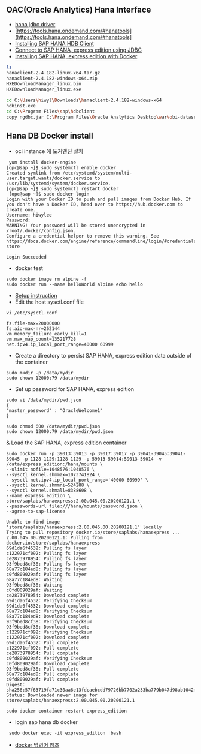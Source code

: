 ## OAC(Oracle Analytics) Hana Interface 

* [hana jdbc driver](https://developers.sap.com/tutorials/hxe-connect-hxe-using-jdbc.html#ce721b2d-a0a6-4f23-972d-4d7301d5fd7a)
* [https://tools.hana.ondemand.com/#hanatools](https://tools.hana.ondemand.com/#hanatools]
* [Installing SAP HANA HDB Client](https://developers.sap.com/tutorials/hxe-ua-install-hdb-client-windows.html)
* [Connect to SAP HANA, express edition using JDBC](https://developers.sap.com/tutorials/hxe-connect-hxe-using-jdbc.html)
* [Installing SAP HANA, express edition with Docker](https://developers.sap.com/tutorials/hxe-ua-install-using-docker.html)
```bash
ls 
hanaclient-2.4.182-linux-x64.tar.gz
hanaclient-2.4.182-windows-x64.zip
HXEDownloadManager_linux.bin
HXEDownloadManager_linux.exe

cd C:\Users\hiwyl\Downloads\hanaclient-2.4.182-windows-x64
hdbinst.exe
cd C:\Program Files\sap\hdbclient
copy ngdbc.jar C:\Program Files\Oracle Analytics Desktop\war\obi-datasrc-server\WEB-INF\lib
```
## Hana DB Docker install
* oci instance 에 도커엔진 설치
```
 yum install docker-engine
[opc@sap ~]$ sudo systemctl enable docker
Created symlink from /etc/systemd/system/multi-user.target.wants/docker.service to /usr/lib/systemd/system/docker.service.
[opc@sap ~]$ sudo systemctl restart docker
 [opc@sap ~]$ sudo docker login
Login with your Docker ID to push and pull images from Docker Hub. If you don't have a Docker ID, head over to https://hub.docker.com to create one.
Username: hiwylee
Password:
WARNING! Your password will be stored unencrypted in /root/.docker/config.json.
Configure a credential helper to remove this warning. See
https://docs.docker.com/engine/reference/commandline/login/#credentials-store

Login Succeeded

```
* docker test
```
sudo docker image rm alpine -f
sudo docker run --name helloWorld alpine echo hello
``` 
* [Setup instruction](https://hub.docker.com/_/sap-hana-express-edition/plans/f2dc436a-d851-4c22-a2ba-9de07db7a9ac?tab=instructions)
* Edit the host sysctl.conf file
```
vi /etc/sysctl.conf

fs.file-max=20000000
fs.aio-max-nr=262144
vm.memory_failure_early_kill=1
vm.max_map_count=135217728
net.ipv4.ip_local_port_range=40000 60999
```
* Create a directory to persist SAP HANA, express edition data outside of the container
```
sudo mkdir -p /data/mydir
sudo chown 12000:79 /data/mydir
```
* Set up password for SAP HANA, express edition
```
sudo vi /data/mydir/pwd.json
{
"master_password" : "OracleWelcome1"
}

sudo chmod 600 /data/mydir/pwd.json
sudo chown 12000:79 /data/mydir/pwd.json
```

& Load the SAP HANA, express edition container
```
sudo docker run -p 39013:39013 -p 39017:39017 -p 39041-39045:39041-39045 -p 1128-1129:1128-1129 -p 59013-59014:59013-59014 -v /data/express_edition:/hana/mounts \
--ulimit nofile=1048576:1048576 \
--sysctl kernel.shmmax=1073741824 \
--sysctl net.ipv4.ip_local_port_range='40000 60999' \
--sysctl kernel.shmmni=524288 \
--sysctl kernel.shmall=8388608 \
--name express_edition \
store/saplabs/hanaexpress:2.00.045.00.20200121.1 \
--passwords-url file:///hana/mounts/password.json \
--agree-to-sap-license

Unable to find image 'store/saplabs/hanaexpress:2.00.045.00.20200121.1' locally
Trying to pull repository docker.io/store/saplabs/hanaexpress ...
2.00.045.00.20200121.1: Pulling from docker.io/store/saplabs/hanaexpress
69d1da6f4532: Pulling fs layer
c122971cf092: Pulling fs layer
ce2873978954: Pulling fs layer
93f9bed8cf38: Pulling fs layer
68a77c184ed8: Pulling fs layer
c0fd809029af: Pulling fs layer
68a77c184ed8: Waiting
93f9bed8cf38: Waiting
c0fd809029af: Waiting
ce2873978954: Download complete
69d1da6f4532: Verifying Checksum
69d1da6f4532: Download complete
68a77c184ed8: Verifying Checksum
68a77c184ed8: Download complete
93f9bed8cf38: Verifying Checksum
93f9bed8cf38: Download complete
c122971cf092: Verifying Checksum
c122971cf092: Download complete
69d1da6f4532: Pull complete
c122971cf092: Pull complete
ce2873978954: Pull complete
c0fd809029af: Verifying Checksum
c0fd809029af: Download complete
93f9bed8cf38: Pull complete
68a77c184ed8: Pull complete
c0fd809029af: Pull complete
Digest: sha256:57f63719fa71c30aa6e13fdcaebcdd79726bb7702a233ba779b047d98ab1042f
Status: Downloaded newer image for store/saplabs/hanaexpress:2.00.045.00.20200121.1
```
```
sudo docker container restart express_edition

```
* login sap hana db docker
```
 sudo docker exec -it express_edition  bash
```
* [docker 명령어 참조](https://datascienceschool.net/view-notebook/708e711429a646818b9dcbb581e0c10a/)
  
```

```
